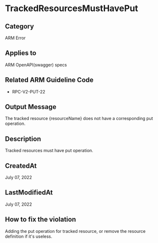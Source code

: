 # TrackedResourcesMustHavePut

## Category

ARM Error

## Applies to

ARM OpenAPI(swagger) specs

## Related ARM Guideline Code

- RPC-V2-PUT-22

## Output Message

The tracked resource {resourceName} does not have a corresponding put operation.

## Description

Tracked resources must have put operation.

## CreatedAt

July 07, 2022

## LastModifiedAt

July 07, 2022

## How to fix the violation

Adding the put operation for tracked resource, or remove the resource definition if it's useless.
